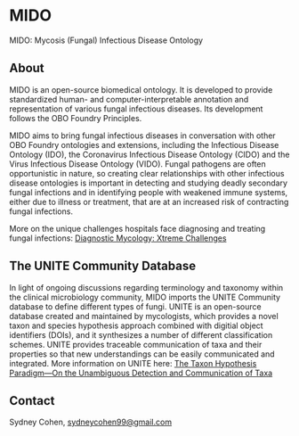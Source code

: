 # MIDO
MIDO: Mycosis (Fungal) Infectious Disease Ontology 

## About
MIDO is an open-source biomedical ontology. It is developed to provide standardized human- and computer-interpretable annotation and representation of various fungal infectious diseases. Its development follows the OBO Foundry Principles.

MIDO aims to bring fungal infectious diseases in conversation with other OBO Foundry ontologies and extensions, including the Infectious Disease Ontology (IDO), the Coronavirus Infectious Disease Ontology (CIDO) and the Virus Infectious Disease Ontology (VIDO). Fungal pathogens are often opportunistic in nature, so creating clear relationships with other infectious disease ontologies is important in detecting and studying deadly secondary fungal infections and in identifying people with weakened immune systems, either due to illness or treatment, that are at an increased risk of contracting fungal infections. 

More on the unique challenges hospitals face diagnosing and treating fungal infections: [Diagnostic Mycology: Xtreme Challenges](https://doi.org/10.1128/JCM.01345-19)


## The UNITE Community Database 
In light of ongoing discussions regarding terminology and taxonomy within the clinical microbiology community, MIDO imports the UNITE Community database to define different types of fungi. UNITE is an open-source database created and maintained by mycologists, which provides a novel taxon and species hypothesis approach combined with digitial object identifiers (DOIs), and it synthesizes a number of different classification schemes. UNITE provides traceable communication of taxa and their properties so that new understandings can be easily communicated and integrated. More information on UNITE here: [The Taxon Hypothesis Paradigm—On the Unambiguous Detection and Communication of Taxa](https://doi.org/10.3390/microorganisms8121910)


## Contact 
Sydney Cohen, sydneycohen99@gmail.com 
